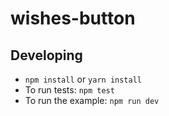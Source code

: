 # wishes-button

<!-- TODO: Uncomment when this is ready to release -->

<!-- A simple widget for capturing user feedback. Use together with a wishes microservice such as [micro-wishes-github](https://github.com/wishesjs/wishes-button). -->
<!--  -->
<!-- * < 2 KB gzipped -->
<!-- * No dependencies -->
<!-- * Easy to get started -->
<!--  -->
<!-- ## Quickstart -->
<!--  -->
<!-- First, deploy a wishes microservice, e.g. [micro-wishes-github](https://github.com/wishesjs/wishes-button). -->
<!--  -->
<!-- Add the following to your site, using your wishes microservice URL. -->
<!--  -->
<!-- ```html -->
<!-- <script src="https://unpkg.com/wishes-button/dist/wishes-button.min.js"></script> -->
<!-- <script> -->
<!-- wishes({url: 'your-wishes-microservice-url'}); -->
<!-- </script> -->
<!-- ``` -->
<!--  -->
<!-- ## Usage as a package -->
<!--  -->
<!-- wishes-button can also be installed and used as a package. -->
<!--  -->
<!-- ``` -->
<!-- npm install wishes-button --save -->
<!-- ``` -->
<!--  -->
<!-- ```javascript -->
<!-- const wishes = require('wishes-button'); -->
<!-- wishes({url: 'your-wishes-microservice-url'}); -->
<!-- ``` -->

## Developing

* `npm install` or `yarn install`
* To run tests: `npm test`
* To run the example: `npm run dev`
